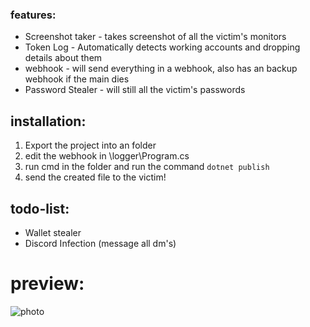 
### features:
- Screenshot taker - takes screenshot of all the victim's monitors
- Token Log - Automatically detects working accounts and dropping details about them
- webhook - will send everything in a webhook, also has an backup webhook if the main dies
- Password Stealer - will still all the victim's passwords


## installation: 
1. Export the project into an folder
2. edit the webhook in \logger\Program.cs
3. run cmd in the folder and run the command `dotnet publish`
4. send the created file to the victim!

## todo-list:
- Wallet stealer
- Discord Infection (message all dm's)

# preview:

![photo](https://cdn.discordapp.com/attachments/930947773849812993/945764862628339752/unknown.png)
